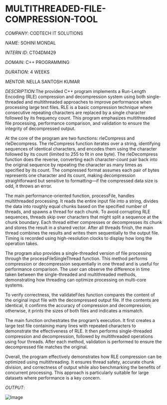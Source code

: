 # MULTITHREADED-FILE-COMPRESSION-TOOL

*COMPANY*: CODTECH IT SOLUTIONS

*NAME*: SOHINI MONDAL

*INTERN ID*: CT04DM429

*DOMAIN*: C++ PROGRAMMING

*DURATION*: 4 WEEKS

*MENTOR*: NELLA SANTOSH KUMAR

*DESCRIPTION*:The provided C++ program implements a Run-Length Encoding (RLE) compression and decompression system using both single-threaded and multithreaded approaches to improve performance when processing large text files. RLE is a basic compression technique where consecutive repeating characters are replaced by a single character followed by its frequency count. This program emphasizes multithreaded file processing, performance comparison, and validation to ensure the integrity of decompressed output.

At the core of the program are two functions: rleCompress and rleDecompress. The rleCompress function iterates over a string, identifying sequences of identical characters, and encodes them using the character followed by its count (limited to 255 to fit in one byte). The rleDecompress function does the reverse, converting each character-count pair back into the original sequence by repeating the character as many times as specified by its count. The compressed format assumes each pair of bytes represents one character and its count, making decompression straightforward but sensitive to formatting—if the compressed data size is odd, it throws an error.

The main performance-oriented function, processFile, handles multithreaded processing. It reads the entire input file into a string, divides the data into roughly equal chunks based on the specified number of threads, and spawns a thread for each chunk. To avoid corrupting RLE sequences, threads skip over characters that might split a sequence at the chunk boundary. Each thread either compresses or decompresses its chunk and stores the result in a shared vector. After all threads finish, the main thread combines the results and writes them sequentially to the output file. Timing is recorded using high-resolution clocks to display how long the operation takes.

The program also provides a single-threaded version of file processing through the processFileSingleThread function. This method performs compression or decompression sequentially in one thread and is useful for performance comparison. The user can observe the difference in time taken between the single-threaded and multithreaded methods, demonstrating how threading can optimize processing on multi-core systems.

To verify correctness, the validateFiles function compares the content of the original input file with the decompressed output file. If the contents are identical, it confirms the accuracy of compression and decompression; otherwise, it prints the sizes of both files and indicates a mismatch.

The main function orchestrates the program’s execution. It first creates a large test file containing many lines with repeated characters to demonstrate the effectiveness of RLE. It then performs single-threaded compression and decompression, followed by multithreaded operations using four threads. After each method, validation is performed to ensure the decompressed file matches the original.

Overall, the program effectively demonstrates how RLE compression can be optimized using multithreading. It ensures thread safety, accurate chunk division, and correctness of output while also benchmarking the benefits of concurrent processing. This approach is particularly suitable for large datasets where performance is a key concern.

*OUTPUT*:

![Image](https://github.com/user-attachments/assets/204d0d56-2940-43ad-ba64-a354ad7b88d6)

